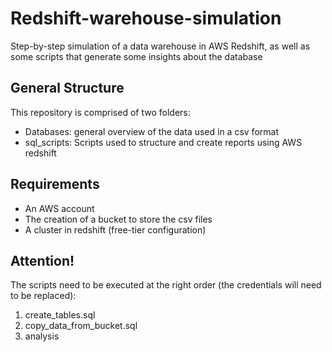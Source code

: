 # Redshift-warehouse-simulation
Step-by-step simulation of a data warehouse in AWS Redshift, as well as some scripts that generate some insights about the database

## General Structure
This repository is comprised of two folders:
- Databases: general overview of the data used in a csv format
- sql_scripts: Scripts used to structure and create reports using AWS redshift

## Requirements
- An AWS account
- The creation of a bucket to store the csv files
- A cluster in redshift (free-tier configuration)


## <b> Attention! </b>
The scripts need to be executed at the right order (the credentials will need to be replaced):
1) create_tables.sql
2) copy_data_from_bucket.sql 
3) analysis



